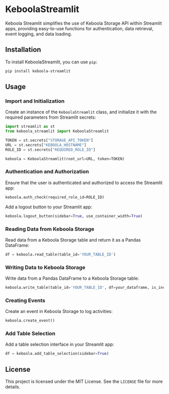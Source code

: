 # KeboolaStreamlit

Keboola Streamlit simplifies the use of Keboola Storage API within Streamlit apps, providing easy-to-use functions for authentication, data retrieval, event logging, and data loading.

## Installation

To install KeboolaStreamlit, you can use `pip`:

```bash
pip install keboola-streamlit
```


## Usage

### Import and Initialization

Create an instance of the `KeboolaStreamlit` class, and initialize it with the required parameters from Streamlit secrets:

```python
import streamlit as st
from keboola_streamlit import KeboolaStreamlit

TOKEN = st.secrets["STORAGE_API_TOKEN"]
URL = st.secrets["KEBOOLA_HOSTNAME"]
ROLE_ID = st.secrets["REQUIRED_ROLE_ID"]

keboola = KeboolaStreamlit(root_url=URL, token=TOKEN)
```

### Authentication and Authorization

Ensure that the user is authenticated and authorized to access the Streamlit app:

```python
keboola.auth_check(required_role_id=ROLE_ID)
```

Add a logout button to your Streamlit app:

```python
keboola.logout_button(sidebar=True, use_container_width=True)
```

### Reading Data from Keboola Storage

Read data from a Keboola Storage table and return it as a Pandas DataFrame:

```python
df = keboola.read_table(table_id='YOUR_TABLE_ID')
```

### Writing Data to Keboola Storage

Write data from a Pandas DataFrame to a Keboola Storage table:

```python
keboola.write_table(table_id='YOUR_TABLE_ID', df=your_dataframe, is_incremental=False)
```

### Creating Events

Create an event in Keboola Storage to log activities:

```python
keboola.create_event()
```

### Add Table Selection

Add a table selection interface in your Streamlit app:

```python
df = keboola.add_table_selection(sidebar=True)
```

## License

This project is licensed under the MIT License. See the `LICENSE` file for more details.